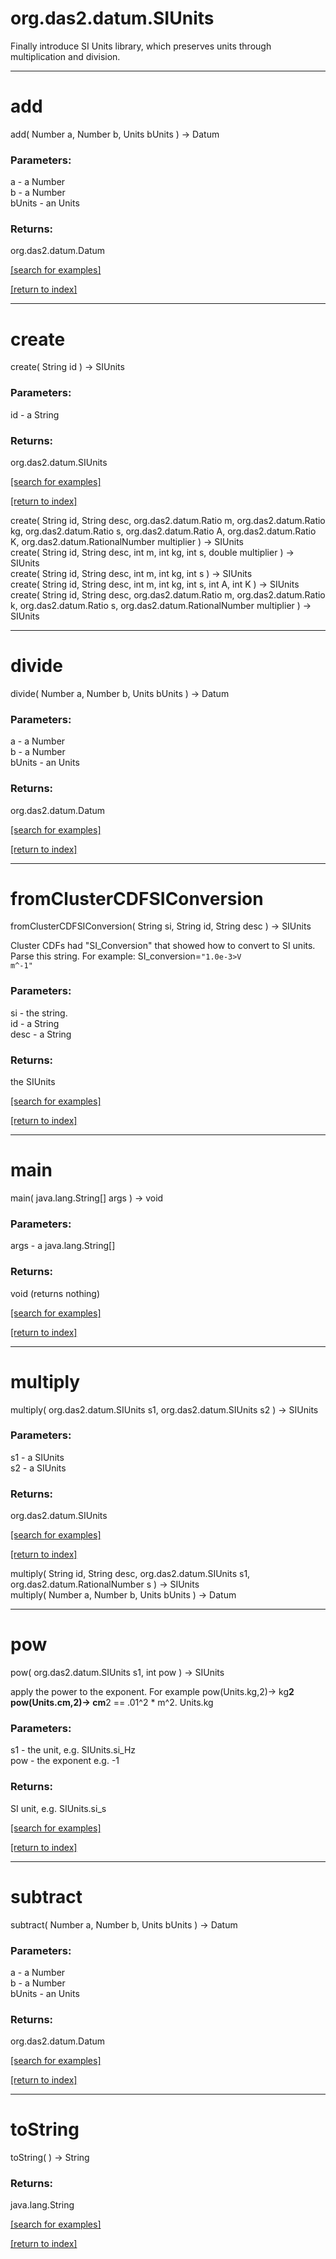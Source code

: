 # org.das2.datum.SIUnits

Finally introduce SI Units library, which preserves units through
 multiplication and division.

***
<a name="add"></a>
# add
add( Number a, Number b, Units bUnits ) &rarr; Datum



### Parameters:
a - a Number
<br>b - a Number
<br>bUnits - an Units

### Returns:
org.das2.datum.Datum


<a href="https://github.com/autoplot/dev/search?q=add&unscoped_q=add">[search for examples]</a>

<a href="https://github.com/autoplot/documentation/blob/master/javadoc/index-all.md">[return to index]</a>

***
<a name="create"></a>
# create
create( String id ) &rarr; SIUnits



### Parameters:
id - a String

### Returns:
org.das2.datum.SIUnits


<a href="https://github.com/autoplot/dev/search?q=create&unscoped_q=create">[search for examples]</a>

<a href="https://github.com/autoplot/documentation/blob/master/javadoc/index-all.md">[return to index]</a>

create( String id, String desc, org.das2.datum.Ratio m, org.das2.datum.Ratio kg, org.das2.datum.Ratio s, org.das2.datum.Ratio A, org.das2.datum.Ratio K, org.das2.datum.RationalNumber multiplier ) &rarr; SIUnits<br>
create( String id, String desc, int m, int kg, int s, double multiplier ) &rarr; SIUnits<br>
create( String id, String desc, int m, int kg, int s ) &rarr; SIUnits<br>
create( String id, String desc, int m, int kg, int s, int A, int K ) &rarr; SIUnits<br>
create( String id, String desc, org.das2.datum.Ratio m, org.das2.datum.Ratio k, org.das2.datum.Ratio s, org.das2.datum.RationalNumber multiplier ) &rarr; SIUnits<br>
***
<a name="divide"></a>
# divide
divide( Number a, Number b, Units bUnits ) &rarr; Datum



### Parameters:
a - a Number
<br>b - a Number
<br>bUnits - an Units

### Returns:
org.das2.datum.Datum


<a href="https://github.com/autoplot/dev/search?q=divide&unscoped_q=divide">[search for examples]</a>

<a href="https://github.com/autoplot/documentation/blob/master/javadoc/index-all.md">[return to index]</a>

***
<a name="fromClusterCDFSIConversion"></a>
# fromClusterCDFSIConversion
fromClusterCDFSIConversion( String si, String id, String desc ) &rarr; SIUnits

Cluster CDFs had "SI_Conversion" that showed how to convert to SI units.
 Parse this string. For example: SI_conversion=<code>"1.0e-3>V m^-1"</code>

### Parameters:
si - the string.
<br>id - a String
<br>desc - a String

### Returns:
the SIUnits

<a href="https://github.com/autoplot/dev/search?q=fromClusterCDFSIConversion&unscoped_q=fromClusterCDFSIConversion">[search for examples]</a>

<a href="https://github.com/autoplot/documentation/blob/master/javadoc/index-all.md">[return to index]</a>

***
<a name="main"></a>
# main
main( java.lang.String[] args ) &rarr; void



### Parameters:
args - a java.lang.String[]

### Returns:
void (returns nothing)


<a href="https://github.com/autoplot/dev/search?q=main&unscoped_q=main">[search for examples]</a>

<a href="https://github.com/autoplot/documentation/blob/master/javadoc/index-all.md">[return to index]</a>

***
<a name="multiply"></a>
# multiply
multiply( org.das2.datum.SIUnits s1, org.das2.datum.SIUnits s2 ) &rarr; SIUnits



### Parameters:
s1 - a SIUnits
<br>s2 - a SIUnits

### Returns:
org.das2.datum.SIUnits


<a href="https://github.com/autoplot/dev/search?q=multiply&unscoped_q=multiply">[search for examples]</a>

<a href="https://github.com/autoplot/documentation/blob/master/javadoc/index-all.md">[return to index]</a>

multiply( String id, String desc, org.das2.datum.SIUnits s1, org.das2.datum.RationalNumber s ) &rarr; SIUnits<br>
multiply( Number a, Number b, Units bUnits ) &rarr; Datum<br>
***
<a name="pow"></a>
# pow
pow( org.das2.datum.SIUnits s1, int pow ) &rarr; SIUnits

apply the power to the exponent.  For example
 pow(Units.kg,2)&rarr; kg**2
 pow(Units.cm,2)&rarr; cm**2 == .01^2 * m^2.
 Units.kg

### Parameters:
s1 - the unit, e.g. SIUnits.si_Hz
<br>pow - the exponent e.g. -1

### Returns:
SI unit, e.g. SIUnits.si_s

<a href="https://github.com/autoplot/dev/search?q=pow&unscoped_q=pow">[search for examples]</a>

<a href="https://github.com/autoplot/documentation/blob/master/javadoc/index-all.md">[return to index]</a>

***
<a name="subtract"></a>
# subtract
subtract( Number a, Number b, Units bUnits ) &rarr; Datum



### Parameters:
a - a Number
<br>b - a Number
<br>bUnits - an Units

### Returns:
org.das2.datum.Datum


<a href="https://github.com/autoplot/dev/search?q=subtract&unscoped_q=subtract">[search for examples]</a>

<a href="https://github.com/autoplot/documentation/blob/master/javadoc/index-all.md">[return to index]</a>

***
<a name="toString"></a>
# toString
toString(  ) &rarr; String



### Returns:
java.lang.String


<a href="https://github.com/autoplot/dev/search?q=toString&unscoped_q=toString">[search for examples]</a>

<a href="https://github.com/autoplot/documentation/blob/master/javadoc/index-all.md">[return to index]</a>

